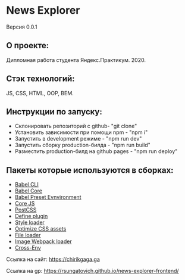 # **News Explorer**
Версия 0.0.1

## О проекте:
Дипломная работа студента Яндекс.Практикум. 2020.

## Стэк технологий:
JS, CSS, HTML, OOP, BEM.

## Инструкции по запуску:
- Склонировать репозиторий с github- "git clone"
- Установить зависимости при помощи npm - "npm i"
- Запустить в development режиме - "npm run dev"
- Запустить сборку production-билда - "npm run build"
- Разместить production-билд на github pages - "npm run deploy"

## Пакеты которые используются в сборках:
- [Babel CLI](https://babeljs.io/docs/en/babel-cli#docsNav)
- [Babel Core](https://babeljs.io/docs/en/babel-core)
- [Babel Preset Evnvironment](https://babeljs.io/docs/en/babel-preset-env#docsNav)
- [Сore JS](https://github.com/zloirock/core-js#readme)
- [PostCSS](https://postcss.org/)
- [Define plugin](https://webpack.js.org/plugins/define-plugin/)
- [Style loader](https://github.com/webpack-contrib/style-loader)
- [Optimize CSS assets](https://www.npmjs.com/package/optimize-css-assets-webpack-plugin)
- [File loader](https://github.com/webpack-contrib/file-loader)
- [Image Webpack loader](https://www.npmjs.com/package/image-webpack-loader)
- [Cross-Env](https://www.npmjs.com/package/cross-env)

Ссылка на сайт: https://chirikgaga.ga

Ссылка на gp: https://rsungatovich.github.io/news-explorer-frontend/

